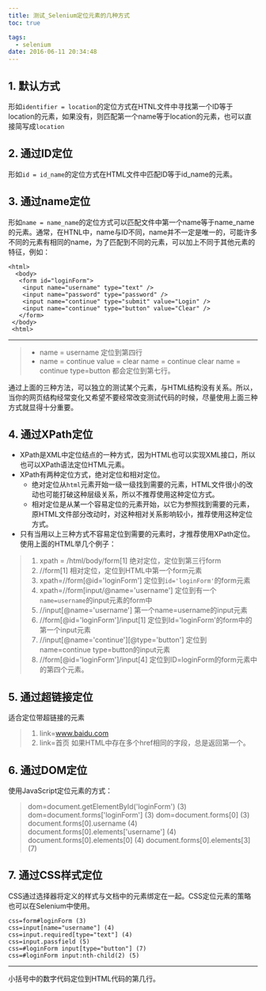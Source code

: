 ```yaml
---
title: 测试_Selenium定位元素的几种方式
toc: true

tags:
  - selenium
date: 2016-06-11 20:34:48
---
```


## 1. 默认方式
形如`identifier = location`的定位方式在HTNL文件中寻找第一个ID等于location的元素，如果没有，则匹配第一个name等于location的元素，也可以直接简写成`location`

<!-- more -->

## 2. 通过ID定位
形如`id = id_name`的定位方式在HTML文件中匹配ID等于id_name的元素。
## 3. 通过name定位
形如`name = name_name`的定位方式可以匹配文件中第一个name等于name_name的元素。通常，在HTNL中，name与ID不同，name并不一定是唯一的，可能许多不同的元素有相同的name，为了匹配到不同的元素，可以加上不同于其他元素的特征，例如：
```
<html>
  <body>
   <form id="loginForm">
    <input name="username" type="text" />
    <input name="password" type="password" />
    <input name="continue" type="submit" value="Login" />
    <input name="continue" type="button" value="Clear" />
   </form>
 </body>
 <html>
 ```
 -----------------
 > - name = username 定位到第四行
 > - name = continue value = clear
 name = continue clear
 name = continue type=button
 都会定位到第七行。

通过上面的三种方法，可以独立的测试某个元素，与HTML结构没有关系。所以，当你的网页结构经常变化又希望不要经常改变测试代码的时候，尽量使用上面三种方式就显得十分重要。
## 4. 通过XPath定位
- XPath是XML中定位结点的一种方式，因为HTML也可以实现XML接口，所以也可以XPath语法定位HTML元素。
- XPath有两种定位方式，绝对定位和相对定位。
  - 绝对定位从`html`元素开始一级一级找到需要的元素，HTML文件很小的改动也可能打破这种层级关系，所以不推荐使用这种定位方式。
  - 相对定位是从某一个容易定位的元素开始，以它为参照找到需要的元素，原HTML文件部分改动时，对这种相对关系影响较小，推荐使用这种定位方式。
- 只有当用以上三种方式不容易定位到需要的元素时，才推荐使用XPath定位。
使用上面的HTML举几个例子：
> 1. xpath = /html/body/form[1]
绝对定位，定位到第三行form
> 2. //form[1]
相对定位，定位到HTML中第一个form元素
> 3. xpath=//form[@id='loginForm']
定位到`id='loginForm'`的form元素
> 4. xpath=//form[input/@name='username']
定位到有一个`name=username`的input元素的form中
> 5. //input[@name='username']
第一个name=username的input元素
> 6. //form[@id='loginForm']/input[1]
定位到Id='loginForm'的form中的第一个input元素
> 7. //input[@name='continue'][@type='button']
定位到name=continue type=button的input元素
> 8. //form[@id='loginForm']/input[4]
定位到ID=loginForm的form元素中的第四个元素。

## 5. 通过超链接定位
适合定位带超链接的元素
> 1. link=www.baidu.com
> 2. link=首页
如果HTML中存在多个href相同的字段，总是返回第一个。
## 6. 通过DOM定位
使用JavaScript定位元素的方式：
>dom=document.getElementById('loginForm') (3)
    dom=document.forms['loginForm'] (3)
    dom=document.forms[0] (3)
    document.forms[0].username (4)
    document.forms[0].elements['username'] (4)
    document.forms[0].elements[0] (4)
    document.forms[0].elements[3] (7)
## 7. 通过CSS样式定位
CSS通过选择器将定义的样式与文档中的元素绑定在一起。CSS定位元素的策略也可以在Selenium中使用。

    css=form#loginForm (3)
    css=input[name="username"] (4)
    css=input.required[type="text"] (4)
    css=input.passfield (5)
    css=#loginForm input[type="button"] (7)
    css=#loginForm input:nth-child(2) (5)


----------

小括号中的数字代码定位到HTML代码的第几行。
